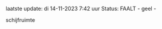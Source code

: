 laatste update: 
di 14-11-2023  7:42   uur 
Status: FAALT - geel - 
<div class="service Y">schijfruimte</div>